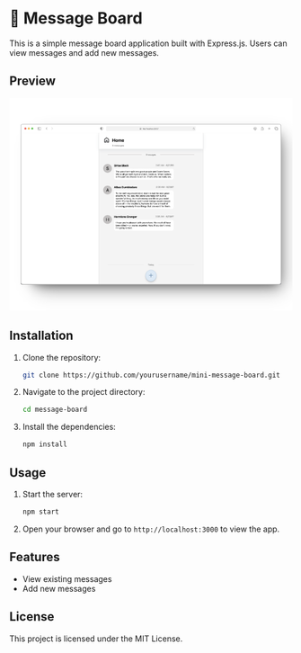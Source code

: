 # 💬 Message Board

This is a simple message board application built with Express.js. Users can view messages and add new messages.

## Preview

![App Preview](public/images/preview.png)

## Installation

1. Clone the repository:

   ```bash
   git clone https://github.com/yourusername/mini-message-board.git
   ```

2. Navigate to the project directory:

   ```bash
   cd message-board
   ```

3. Install the dependencies:
   ```bash
   npm install
   ```

## Usage

1. Start the server:
   ```bash
   npm start
   ```
2. Open your browser and go to `http://localhost:3000` to view the app.

## Features

- View existing messages
- Add new messages

## License

This project is licensed under the MIT License.

```

```
